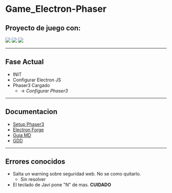 # Game_Electron-Phaser

## Proyecto de juego con:

![](https://upload.wikimedia.org/wikipedia/commons/9/91/Electron_Software_Framework_Logo.svg)
![](https://jaki-jezyk-programowania.pl/img/technologies/phaser.png)
![](https://camo.githubusercontent.com/6ed9c2c50ea2a6dc8fa23f8f41fcb98aebf2b0eb4e816c7c85247280331bd4fa/68747470733a2f2f796f67656e6472612e6d652f323031372f30372f32302f6d6967726174696f6e2d6d616e69612f68746d6c2d6a732d6373732e706e67)

---

## Fase Actual

- INIT
- Configurar Electron JS
- Phaser3 Cargado
  - -> _Configurar Phaser3_

---

## Documentacion

- [Setup Phaser3](https://storage.googleapis.com/assets.ourcade.co/books/Infinite_Jumper_Phaser3_Modern_JavaScript.pdf?ck_subscriber_id=2069688351)
- [Electron Forge](https://www.electronforge.io/)
- [Guia MD](https://github.com/adam-p/markdown-here/wiki/Markdown-Cheatsheet)
- [GDD](https://www.figma.com/file/BbPybFKTaRKF4kqJK1eaTB/GDD?node-id=0%3A1&t=q5YVdGGZs2QbXo3I-1)

---

## Errores conocidos

- Salta un warning sobre seguridad web. No se como quitarlo.
  - Sin resolver
- El teclado de Javi pone "N" de mas. **CUIDADO**
